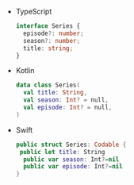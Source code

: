 <div class="useless-tab-container">

- TypeScript

  ```ts
  interface Series {
    episode?: number;
    season?: number;
    title: string;
  }
  ```

- Kotlin

  ```kotlin
  data class Series(
    val title: String,
    val season: Int? = null,
    val episode: Int? = null,
  )
  ```

- Swift

  ```swift
  public struct Series: Codable {
   public let title: String
    public var season: Int?=nil
    public var episode: Int?=nil
  }
  ```

</div>